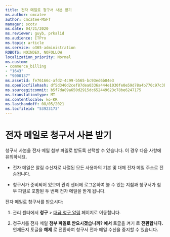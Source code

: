 ```yaml
---
title: 전자 메일로 청구서 사본 받기
ms.author: cmcatee
author: cmcatee-MSFT
manager: scotv
ms.date: 04/21/2020
ms.reviewer: guyb, prkalid
ms.audience: ITPro
ms.topic: article
ms.service: o365-administration
ROBOTS: NOINDEX, NOFOLLOW
localization_priority: Normal
ms.custom:
- commerce_billing
- "1643"
- "9000137"
ms.assetid: fe76166c-afd2-4c99-b565-bc93ed6b84e3
ms.openlocfilehash: df5d340d2cef87dea0336a444e1030fe0e59d78a4b770c97c3bce2cdd0802848
ms.sourcegitcommit: b5f7da89a650d2915dc652449623c78be6247175
ms.translationtype: MT
ms.contentlocale: ko-KR
ms.lasthandoff: 08/05/2021
ms.locfileid: "53923173"
---
```

# <a name="receive-copy-of-your-billing-statement-in-email"></a>전자 메일로 청구서 사본 받기

청구서 사본을 전자 메일 첨부 파일로 받도록 선택할 수 있습니다. 이 경우 다음 사항에 유의하세요.
  
- 전자 메일은 알림 수신자로 나열된 모든 사용자의 기본 및 대체 전자 메일 주소로 전송됩니다.

- 청구서가 준비되어 있으며 관리 센터에 로그온하여 볼 수 있는 지침과 청구서가 첨부 파일로 포함된 두 번째 전자 메일을 받게 됩니다.

전자 메일로 청구서를 받으시다:
  
1. 관리 센터에서 **청구** \> [대금 청구 알림](https://go.microsoft.com/fwlink/p/?linkid=853212) 페이지로 이동합니다.

2. 청구서를 전자 메일 **첨부 파일로 받으시겠습니까? 에서** 토글을 켜기 로 **전환합니다.** 언제든지 토글을 **해제** 로 전환하여 청구서 전자 메일 수신을 중지할 수 있습니다.